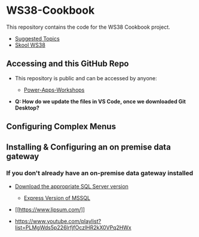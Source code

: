 # WS38-Cookbook

This repository contains the code for the WS38 Cookbook project.

- [Suggested Topics](https://www.skool.com/power-apps-community/workshop-today-is-on-cookbook-items-bring-your-topic)
- [Skool WS38](https://www.skool.com/power-platform-workshops/classroom/c5600251?md=172ca8d19c9b4ae5b8a6466b30a76d3e)

## Accessing and this GitHub Repo 

- This repository is public and can be accessed by anyone: 
    - [Power-Apps-Workshops](https://github.com/PowerAppsDarren/Power-Apps-Workshops)

- **Q: How do we update the files in VS Code, once we downloaded Git Desktop?**


## Configuring Complex Menus




## Installing & Configuring an on premise data gateway


### If you don't already have an on-premise data gateway installed

- [Download the appropriate SQL Server version](https://www.microsoft.com/en-us/sql-server/sql-server-downloads?msockid=037561927e376fdc2f14749b7f2d6eee)
    - [Express Version of MSSQL](https://go.microsoft.com/fwlink/p/?linkid=2216019&clcid=0x409&culture=en-us&country=us)


- [[https://www.lipsum.com/]]
- https://www.youtube.com/playlist?list=PLMgWds5p226lrfjfOczlHR2kX0VPq2HWx 
